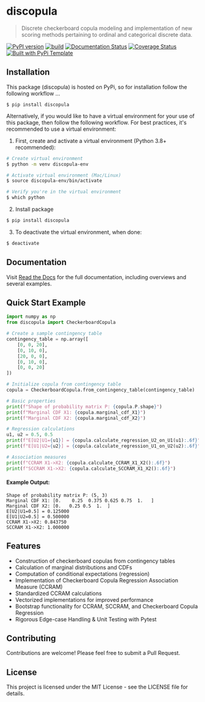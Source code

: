 # discopula

> Discrete checkerboard copula modeling and implementation of new scoring methods pertaining to ordinal and categorical discrete data.

[![PyPI version](https://badge.fury.io/py/discopula.svg)](https://badge.fury.io/py/discopula)
[![build](https://github.com/dmavani25/discopula/actions/workflows/test.yaml/badge.svg)](https://github.com/dmavani25/discopula/actions/workflows/test.yaml)
[![Documentation Status](https://readthedocs.org/projects/discopula/badge/?version=latest)](https://discopula.readthedocs.io/en/latest/?badge=latest)
[![Coverage Status](https://coveralls.io/repos/github/dmavani25/discopula/badge.png?branch=master)](https://coveralls.io/github/dmavani25/discopula?branch=master)
[![Built with PyPi Template](https://img.shields.io/badge/PyPi_Template-v0.6.1-blue.svg)](https://github.com/christophevg/pypi-template)

## Installation

This package (discopula) is hosted on PyPi, so for installation follow the following workflow ...

```console
$ pip install discopula
```

Alternatively, if you would like to have a virtual environment for your use of this package, then follow the following workflow. For best practices, it's recommended to use a virtual environment:

1. First, create and activate a virtual environment (Python 3.8+ recommended):

```bash
# Create virtual environment
$ python -m venv discopula-env

# Activate virtual environment (Mac/Linux)
$ source discopula-env/bin/activate

# Verify you're in the virtual environment
$ which python
```

2. Install package

```bash
$ pip install discopula
```

3. To deactivate the virtual environment, when done:

```bash
$ deactivate
```

## Documentation

Visit [Read the Docs](https://discopula.readthedocs.org) for the full documentation, including overviews and several examples.

## Quick Start Example

```python
import numpy as np
from discopula import CheckerboardCopula

# Create a sample contingency table
contingency_table = np.array([
    [0, 0, 20],
    [0, 10, 0],
    [20, 0, 0],
    [0, 10, 0],
    [0, 0, 20]
])

# Initialize copula from contingency table
copula = CheckerboardCopula.from_contingency_table(contingency_table)

# Basic properties
print(f"Shape of probability matrix P: {copula.P.shape}")
print(f"Marginal CDF X1: {copula.marginal_cdf_X1}")
print(f"Marginal CDF X2: {copula.marginal_cdf_X2}")

# Regression calculations
u1, u2 = 0.5, 0.5
print(f"E[U2|U1={u1}] = {copula.calculate_regression_U2_on_U1(u1):.6f}")
print(f"E[U1|U2={u2}] = {copula.calculate_regression_U1_on_U2(u2):.6f}")

# Association measures
print(f"CCRAM X1->X2: {copula.calculate_CCRAM_X1_X2():.6f}")
print(f"SCCRAM X1->X2: {copula.calculate_SCCRAM_X1_X2():.6f}")
```

#### Example Output: 

```text
Shape of probability matrix P: (5, 3)
Marginal CDF X1: [0.    0.25  0.375 0.625 0.75  1.   ]
Marginal CDF X2: [0.   0.25 0.5  1.  ]
E[U2|U1=0.5] = 0.125000
E[U1|U2=0.5] = 0.500000
CCRAM X1->X2: 0.843750
SCCRAM X1->X2: 1.000000
```

## Features

- Construction of checkerboard copulas from contingency tables
- Calculation of marginal distributions and CDFs
- Computation of conditional expectations (regression)
- Implementation of Checkerboard Copula Regression Association Measure (CCRAM)
- Standardized CCRAM calculations
- Vectorized implementations for improved performance
- Bootstrap functionality for CCRAM, SCCRAM, and Checkerboard Copula Regression
- Rigorous Edge-case Handling & Unit Testing with Pytest 

## Contributing

Contributions are welcome! Please feel free to submit a Pull Request.

## License

This project is licensed under the MIT License - see the LICENSE file for details.